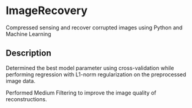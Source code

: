 # ImageRecovery
Compressed sensing and recover corrupted images using Python and Machine Learning

## Description
Determined the best model parameter using cross-validation while performing regression with L1-norm regularization on the preprocessed image data.

Performed Medium Filtering to improve the image quality of reconstructions.
